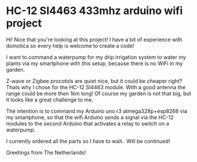 # HC-12 SI4463 433mhz arduino wifi project 
Hi! Nice that you're looking at this project! I have a bit of experience with domotica so every help is welcome to create a code!

I want to command a waterpump for my drip irrigation system to water my plants via my smartphone with this setup, because there is no WiFi in my garden.

Z-wave or Zigbee procotols are quiet nice, but it could be cheaper right? Thats why I chose for the HC-12 SI4463 module. With a good antenna the range could be more then 1km long! Of course my garden is not that big, but it looks like a great challenge to me.

The intention is to command my Arduino uno r3 atmega328p+esp8266 via my smartphone, so that the wifi Arduino sends a signal via the HC-12 modules to the second Arduino that activates a relay to switch on a waterpump.

I currently ordered all the parts so I have to wait.. Will be continued! 

Greetings from The Netherlands!
